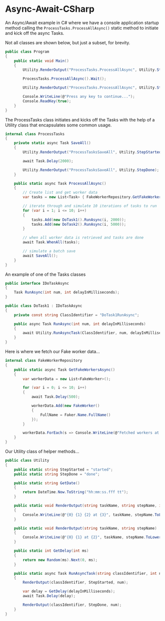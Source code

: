 # Async-Await-CSharp

An Async/Await example in C# where we have a console application startup method calling the ```ProcessTasks.ProcessAllAsync()``` static method to initiate and kick off the async Tasks.

Not all classes are shown below, but just a subset, for brevity.

```C#
public class Program
{
    public static void Main()
    {
        Utility.RenderOutput("ProcessTasks.ProcessAllAsync", Utility.StepStarted);

        ProcessTasks.ProcessAllAsync().Wait();

        Utility.RenderOutput("ProcessTasks.ProcessAllAsync", Utility.StepDone);

        Console.WriteLine(@"Press any key to continue...");
        Console.ReadKey(true);
    }
}
```

The ProcessTasks class initiates and kicks off the Tasks with the help of a Utility class that encapsulates some common usage.
```C#
internal class ProcessTasks
{
    private static async Task SaveAll()
    {
        Utility.RenderOutput("ProcessTasksSaveAll", Utility.StepStarted);

        await Task.Delay(2000);

        Utility.RenderOutput("ProcessTasksSaveAll", Utility.StepDone);
    }

    public static async Task ProcessAllAsync()
    {
        // Create list and get worker data
        var tasks = new List<Task> { FakeWorkerRepository.GetFakeWorkersAsync() };

        // iterate through and simulate 10 iterations of tasks to run
        for (var i = 1; i <= 10; i++)
        {
            tasks.Add(new DoTask1().RunAsync(i, 2000));
            tasks.Add(new DoTask2().RunAsync(i, 5000));
        }

        // when all worker data is retrieved and tasks are done
        await Task.WhenAll(tasks);

        // simulate a batch save
        await SaveAll();
    }
}
```

An example of one of the Tasks classes
```C#
public interface IDoTaskAsync
{
    Task RunAsync(int num, int delayInMilliseconds);
}

public class DoTask1 : IDoTaskAsync
{
    private const string ClassIdentifier = "DoTask1RunAsync";

    public async Task RunAsync(int num, int delayInMilliseconds)
    {
        await Utility.RunAsyncTask(ClassIdentifier, num, delayInMilliseconds);
    }
}
```

Here is where we fetch our Fake worker data...
```c#
internal class FakeWorkerRepository
{
    public static async Task GetFakeWorkersAsync()
    {
        var workerData = new List<FakeWorker>();

        for (var i = 0; i <= 10; i++)
        {
            await Task.Delay(500);

            workerData.Add(new FakeWorker()
            {
                FullName = Faker.Name.FullName()
            });
        }

        workerData.ForEach(s => Console.WriteLine(@"Fetched workers at {0}: {1}", Utility.GetDate(), s));
    }
}
```

Our Utility class of helper methods...
```C#
public class Utility
{
    public static string StepStarted = "started";
    public static string StepDone = "done";

    public static string GetDate()
    {
        return DateTime.Now.ToString("hh:mm:ss.fff tt");
    }

    public static void RenderOutput(string taskName, string stepName, int num)
    {
        Console.WriteLine(@"{0} {1} {2} at {3}", taskName, stepName.ToLower(), num.ToString(), GetDate());
    }

    public static void RenderOutput(string taskName, string stepName)
    {
        Console.WriteLine(@"{0} {1} at {2}", taskName, stepName.ToLower(), GetDate());
    }

    public static int GetDelay(int ms)
    {
        return new Random(ms).Next(0, ms);
    }

    public static async Task RunAsyncTask(string classIdentifier, int num, int delayInMilliseconds)
    {
        RenderOutput(classIdentifier, StepStarted, num);

        var delay = GetDelay(delayInMilliseconds);
        await Task.Delay(delay);

        RenderOutput(classIdentifier, StepDone, num);
    }
}
```